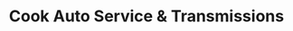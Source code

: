 ---
title: "Cook Auto Service & Transmissions"
url: /middle-river/cook-auto-service-und-transmissions/
shop: Autowerkstatt
---